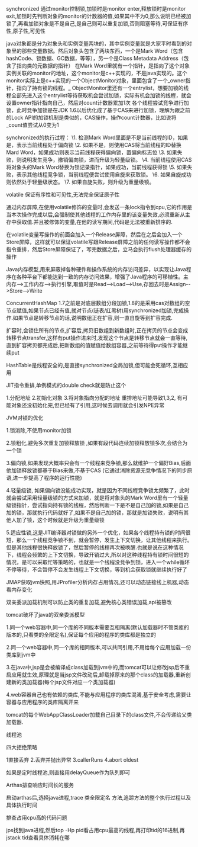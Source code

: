 synchronized 通过monitor控制锁,加锁时是monitor enter,释放锁时是monitor exit,加锁时先判断对象的monitor的计数器的值,如果其中不为0,那么说明已经被加锁了,再看加锁对象是不是自己,是自己则可以重复加锁,否则阻塞等待,可保证有序性,原子性,可见性

java对象都是分为对象头和实例变量两块的，其中实例变量就是大家平时看到的对象里的那些变量数据。然后对象头包含了两块东西，一个是Mark Word（包含hashCode、锁数据、GC数据，等等），另一个是Class Metadata Address（包含了指向类的元数据的指针）
在Mark Word里就有一个指针，是指向了这个对象实例关联的monitor的地址，这个monitor是c++实现的，不是java实现的。这个monitor实际上是c++实现的一个ObjectMonitor对象，里面包含了一个_owner指针，指向了持有锁的线程。_
ObjectMonitor里还有一个entrylist，想要加锁的线程全部先进入这个entrylist等待获取机会尝试加锁，实际有机会加锁的线程，就会设置owner指针指向自己，然后对count计数器累加1次
各个线程尝试竞争进行加锁，此时竞争加锁是在JDK 1.6以后优化成了基于CAS来进行加锁，理解为跟之前的Lock API的加锁机制是类似的，CAS操作，操作count计数器，比如说将_count值尝试从0变为1



synchronized的执行过程： 
\1. 检测Mark Word里面是不是当前线程的ID，如果是，表示当前线程处于偏向锁 
\2. 如果不是，则使用CAS将当前线程的ID替换Mard Word，如果成功则表示当前线程获得偏向锁，置偏向标志位 
\3. 如果失败，则说明发生竞争，撤销偏向锁，进而升级为轻量级锁。 
\4. 当前线程使用CAS将对象头的Mark Word替换为锁记录指针，如果成功，当前线程获得锁 
\5. 如果失败，表示其他线程竞争锁，当前线程便尝试使用自旋来获取锁。 
\6. 如果自旋成功则依然处于轻量级状态。 
\7. 如果自旋失败，则升级为重量级锁。



volatile  保证有序性和可见性,无法完全保证原子性

通过内存屏障,在使用volatile修饰的变量时,会发送一条lock指令到cpu,它的作用是当本次操作完成以后,会强制使其他线程的工作内存里的该变量失效,必须重新从主存中获取值.并且被修饰的变量,在他的读写期间,代码是无法被重新排序的.

在volatile变量写操作的前面会加入一个Release屏障，然后在之后会加入一个Store屏障，这样就可以保证volatile写跟Release屏障之前的任何读写操作都不会指令重排，然后Store屏障保证了，写完数据之后，立马会执行flush处理器缓存的操作

Java内存模型,用来屏蔽掉各种硬件和操作系统的内存访问差异，以实现让Java程序在各种平台下都能达到一致的内存访问效果，增强了Java程序的可移植性。主内存-->工作内存-->执行引擎,取值时是Read-->Load-->Use,存回去时是Assign-->Store-->Write



ConcurrentHashMap   1.7之前是对底层数组分段加锁,1.8的是采用cas对数组的空节点赋值,如果节点已经有值,就对节点(链表/红黑树)用synchronized加锁,完成操作.如果节点是转移节点的话,说明数组正在扩容,则一直自旋等到扩容完成.

扩容时,会锁住所有的节点,扩容后,拷贝旧数组到新数组时,正在拷贝的节点会变成转移节点transfer,这样有put操作进来时,发现这个节点是转移节点就会一直等待,直到扩容拷贝都完成后,把新数组的值赋值给数组容器,之前等待得put操作才能继续put



HashTable是线程安全的,是直接synchronized全局加锁,但可能会死循环,互相应用



JIT指令重排,单例模式的double check就是防止这个

1.分配地址 2.初始化对象 3.将对象指向分配的地址  重排地址可能导致1,3,2, 有可能对象还没初始化完,但已经有了引用,这时候去调用就会引发NPE异常





JVM对锁的优化

1.锁消除,不使用monitor加锁

2.锁粗化,避免多次重复加锁释放锁 ,如果有段代码连续加锁释放锁多次,会结合为一个锁

3.偏向锁,如果发现大概率只会有一个线程来竞争锁,那么就维护一个偏好Bias,后面他加锁释放锁都基于Bias来做,不基于CAS  (它通过消除资源无竞争情况下的同步原语,进一步提高了程序的运行性能)

4.轻量级锁, 如果偏向锁没能成功实现，就是因为不同线程竞争锁太频繁了，此时就会尝试采用轻量级锁的方式来加锁，就是将对象头的Mark Word里有一个轻量级锁指针，尝试指向持有锁的线程，然后判断一下是不是自己加的锁,如果是自己加的锁，那就执行代码就好了,如果不是自己加的锁，那就是加锁失败，说明有其他人加了锁，这个时候就是升级为重量级锁

5.适应性锁,这是JIT编译器对锁做的另外一个优化，如果各个线程持有锁的时间很短，那么一个线程竞争锁不到，就会暂停，发生上下文切换，让其他线程来执行。但是其他线程很快释放锁了，然后暂停的线程再次被唤醒.也就是说在这种情况下，线程会频繁的上下文切换，导致开销过大,所以对这种线程持有锁时间很短的情况，是可以采取忙等策略的，也就是一个线程没竞争到锁，进入一个while循环不停等待，不会暂停不会发生线程上下文切换，等到机会获取锁就继续执行好了



JMAP获取jvm快照,用JProfiler分析内存占用情况,还可以动态链接线上机器,动态看内存变化





双亲委派加载机制可以防止类的重复加载,避免核心类错误加载,api被篡改



tomcat破坏了java的双亲委派模型

1.同一个web容器中,同一个库的不同版本需要互相隔离(默认加载器时不管类库的版本的,只看类的全限定名),保证每个应用的程序的类库都是独立的

2.同一个web容器中,同一个库的相同版本,可以共同引用,不用给每个应用加载一份类库到jvm中

3.在java中,jsp是会被编译成class加载到jvm中的,而tomcat可以让修改jsp后不重启应用就生效,原理就是当jsp文件改动后,卸载掉原来的那个class的加载器,重新创建新的类加载器(每个jsp文件对应一个类加载器)

4.web容器自己也有依赖的类库,不能与应用程序的类库混淆,基于安全考虑,需要让容器与应用程序的类库隔离开来



tomcat的每个WebAppClassLoader加载自己目录下的class文件,不会传递给父类加载器.





线程池

四大拒绝策略

1直接丢弃 2.丢弃并抛出异常  3.callerRuns 4.abort oldest

如果是定时线程池,则直接用delayQueue作为队列即可



Arthas排查响应时间长的服务

启动arthas后,选择java进程,trace  类全限定名 方法,追踪方法的整个执行过程以及具体执行时间



排查占用cpu高的代码问题

jps找到java进程,然后top -Hp pid看占用cpu最高的线程,再打印tid的16进制,再jstack tid查看具体消耗在哪
